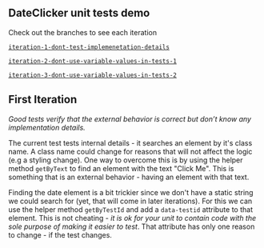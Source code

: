 ## DateClicker unit tests demo

Check out the branches to see each iteration

[`iteration-1-dont-test-implemenetation-details`](https://github.com/odedw/react-unit-tests-example/tree/iteration-1-dont-test-implemenetation-details)

[`iteration-2-dont-use-variable-values-in-tests-1`](https://github.com/odedw/react-unit-tests-example/tree/iteration-2-dont-use-variable-values-in-tests-1)

[`iteration-3-dont-use-variable-values-in-tests-2`](https://github.com/odedw/react-unit-tests-example/tree/iteration-3-dont-use-variable-values-in-tests-2)


## First Iteration

_Good tests verify that the external behavior is correct but don’t know any implementation details._

The current test tests internal details - it searches an element by it's class name. A class name could change for reasons that will not affect the logic (e.g a styling change). One way to overcome this is by using the helper method `getByText` to find an element with the text "Click Me". This is something that is an external behavior - having an element with that text.

Finding the date element is a bit trickier since we don't have a static string we could search for (yet, that will come in later iterations). For this we can use the helper method `getByTestId` and add a `data-testid` attribute to that element. This is not cheating - _it is ok for your unit to contain code with the sole purpose of making it easier to test_. That attribute has only one reason to change - if the test changes.
